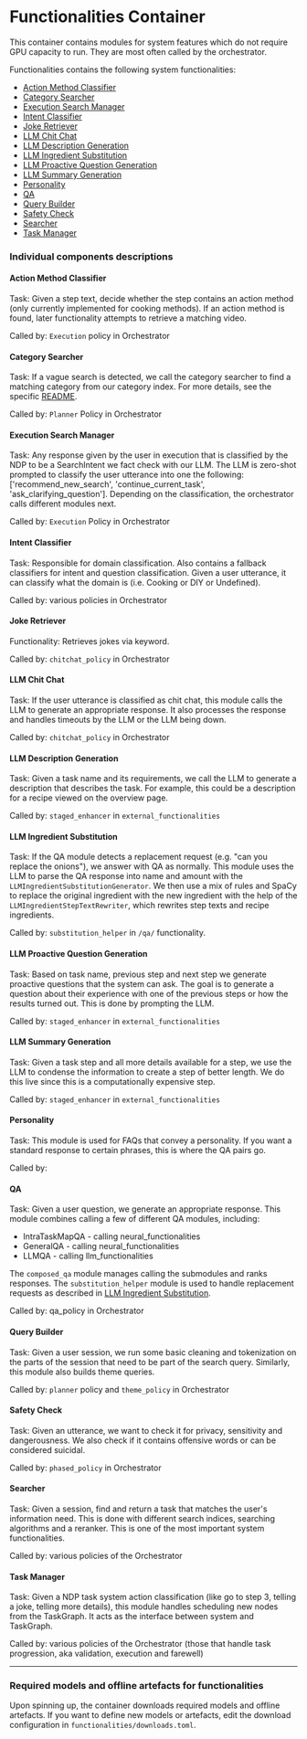 # Functionalities Container

This container contains modules for system features which do not require GPU capacity to run.
They are most often called by the orchestrator.

Functionalities contains the following system functionalities:
- [Action Method Classifier](#action-method-classifier)
- [Category Searcher](#category-searcher)
- [Execution Search Manager](#execution-search-manager)
- [Intent Classifier](#intent-classifier)
- [Joke Retriever](#joke-retriever)
- [LLM Chit Chat](#llm-chit-chat)
- [LLM Description Generation](#llm-description-generation)
- [LLM Ingredient Substitution](#llm-ingredient-substitution)
- [LLM Proactive Question Generation](#llm-proactive-question-generation)
- [LLM Summary Generation](#llm-summary-generation)
- [Personality](#personality)
- [QA](#qa)
- [Query Builder](#query-builder)
- [Safety Check](#safety-check)
- [Searcher](#searcher)
- [Task Manager](#task-manager)

### Individual components descriptions
#### Action Method Classifier
Task: Given a step text, decide whether the step contains an action method (only currently implemented for cooking methods). 
If an action method is found, later functionality attempts to retrieve a matching video. 

Called by: `Execution` policy in Orchestrator

#### Category Searcher
Task: If a vague search is detected, we call the category searcher to find a matching category from our category index.
For more details, see the specific [README](./category_searcher/README.md).

Called by: `Planner` Policy in Orchestrator

#### Execution Search Manager
Task: Any response given by the user in execution that is classified by the NDP to be a SearchIntent we fact check with our LLM.
The LLM is zero-shot prompted to classify the user utterance into one the following:
['recommend_new_search', 'continue_current_task', 'ask_clarifying_question']. 
Depending on the classification, the orchestrator calls different modules next.

Called by: `Execution` Policy in Orchestrator

#### Intent Classifier
Task: Responsible for domain classification. Also contains a fallback classifiers for intent and question classification.
Given a user utterance, it can classify what the domain is (i.e. Cooking or DIY or Undefined).

Called by: various policies in Orchestrator

#### Joke Retriever
Functionality: Retrieves jokes via keyword.

Called by: `chitchat_policy` in Orchestrator

#### LLM Chit Chat
Task: If the user utterance is classified as chit chat, this module calls the LLM to generate an appropriate response.
It also processes the response and handles timeouts by the LLM or the LLM being down.

Called by: `chitchat_policy` in Orchestrator

#### LLM Description Generation
Task: Given a task name and its requirements, we call the LLM to generate a description that describes the task.
For example, this could be a description for a recipe viewed on the overview page.

Called by: `staged_enhancer` in `external_functionalities` 

#### LLM Ingredient Substitution
Task: If the QA module detects a replacement request (e.g. "can you replace the onions"), we answer with QA as normally. 
This module uses the LLM to parse the QA response into name and amount with the `LLMIngredientSubstitutionGenerator`.
We then use a mix of rules and SpaCy to replace the original ingredient with the new ingredient with the help of the `LLMIngredientStepTextRewriter`,
which rewrites step texts and recipe ingredients.

Called by: `substitution_helper` in `/qa/` functionality.

#### LLM Proactive Question Generation
Task: Based on task name, previous step and next step we generate proactive questions that the system can ask.
The goal is to generate a question about their experience with one of the previous steps or how the results turned out.
This is done by prompting the LLM.

Called by: `staged_enhancer` in `external_functionalities`

#### LLM Summary Generation
Task: Given a task step and all more details available for a step, we use the LLM to condense the information 
to create a step of better length. We do this live since this is a computationally expensive step.

Called by: `staged_enhancer` in `external_functionalities`

#### Personality
Task: This module is used for FAQs that convey a personality. If you want a standard response to certain phrases, this is where the QA pairs go.

Called by:

#### QA
Task: Given a user question, we generate an appropriate response. 
This module combines calling a few of different QA modules, including:
- IntraTaskMapQA - calling neural_functionalities
- GeneralQA - calling neural_functionalities
- LLMQA - calling llm_functionalities

The `composed_qa` module manages calling the submodules and ranks responses.
The `substitution_helper` module is used to handle replacement requests as described in [LLM Ingredient Substitution](#llm-ingredient-substitution).

Called by: qa_policy in Orchestrator

#### Query Builder
Task: Given a user session, we run some basic cleaning and tokenization on the parts of the session that need to be part of the search query.
Similarly, this module also builds theme queries.

Called by: `planner` policy and `theme_policy` in Orchestrator

#### Safety Check
Task: Given an utterance, we want to check it for privacy, sensitivity and dangerousness.
We also check if it contains offensive words or can be considered suicidal.

Called by: `phased_policy` in Orchestrator

#### Searcher
Task: Given a session, find and return a task that matches the user's information need.
This is done with different search indices, searching algorithms and a reranker.
This is one of the most important system functionalities.

Called by: various policies of the Orchestrator

#### Task Manager
Task: Given a NDP task system action classification (like go to step 3, telling a joke, telling more details), this module handles
scheduling new nodes from the TaskGraph.
It acts as the interface between system and TaskGraph.

Called by: various policies of the Orchestrator (those that handle task progression, aka validation, execution and farewell)

---------------
### Required models and offline artefacts for functionalities
Upon spinning up, the container downloads required models and offline artefacts. If you want to define new models or artefacts, edit the download configuration in `functionalities/downloads.toml`. 

